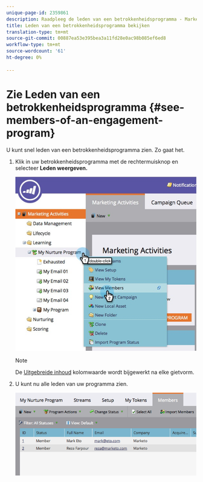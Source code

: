 ```yaml
---
unique-page-id: 2359861
description: Raadpleeg de leden van een betrokkenheidsprogramma - Marketo Docs - Productdocumentatie
title: Leden van een betrokkenheidsprogramma bekijken
translation-type: tm+mt
source-git-commit: 00887ea53e395bea3a11fd28e0ac98b085ef6ed8
workflow-type: tm+mt
source-wordcount: '61'
ht-degree: 0%

---
```



# Zie Leden van een betrokkenheidsprogramma {#see-members-of-an-engagement-program}

U kunt snel leden van een betrokkenheidsprogramma zien. Zo gaat het.

1. Klik in uw betrokkenheidsprogramma met de rechtermuisknop en selecteer **Leden weergeven.**

   ![](assets/membersofengagement.jpg)

   >[!NOTE]
   >
   >De [Uitgebreide inhoud](../../../../product-docs/email-marketing/drip-nurturing/creating-an-engagement-program/understanding-engagement-programs.md) kolomwaarde wordt bijgewerkt na elke gietvorm.

1. U kunt nu alle leden van uw programma zien.

   ![](assets/image2014-9-15-17-3a17-3a26.png)

